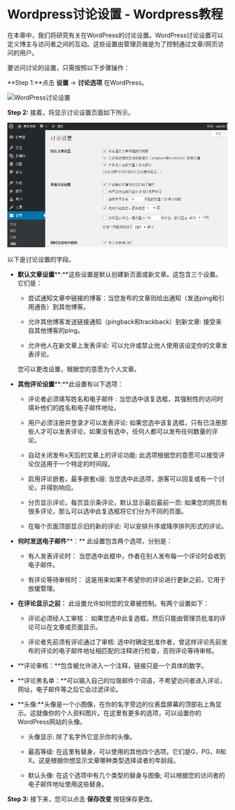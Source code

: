 # Wordpress讨论设置 - Wordpress教程

在本章中，我们将研究有关在WordPress的讨论设置。WordPress讨论设置可以定义博主与访问者之间的互动。这些设置由管理员做是为了控制通过文章/网页访问的用户。

要访问讨论的设置，只需按照以下步骤操作：

**Step 1:**点击 **设置** -&gt; **讨论选项** 在WordPress。

![WordPress讨论设置](../img/1-1510210AR2304.png "WordPress讨论设置")

**Step 2:** 接着，将显示讨论设置页面如下所示。

![](../img/1-1510210F013145.png)

以下是讨论设置的字段。

*   **默认文章设置****:**这些设置是默认创建新页面或新文章。这包含三个设置。 它们是：

    *   尝试通知文章中链接的博客：当您发布的文章则给出通知（发送ping和引用通告）到其他博客。

    *   允许其他博客发送链接通知（pingback和trackback）到新文章: 接受来自其他博客的ping。

    *   允许他人在新文章上发表评论: 可以允许或禁止他人使用该设定你的文章发表评论。

    您可以更改设置，根据您的意愿为个人文章。

*   **其他评论设置****:**此设置有以下选项：

    *   评论者必须填写姓名和电子邮件 : 当您选中该复选框，其强制性的访问时填补他们的姓名和电子邮件地址。

    *   用户必须注册并登录才可以发表评论: 如果您选中该复选框，只有已注册那些人才可以发表评论，如果没有选中，任何人都可以发布任何数量的评论。

    *   自动关闭发布x天后的文章上的评论功能: 此选项根据您的意愿可以接受评论仅适用于一个特定的时间段。

    *   启用评论嵌套，最多嵌套x层: 当您选中此选项，游客可以回复或有一个讨论，并得到响应。

    *   分页显示评论，每页显示条评论，默认显示最后最前一页: 如果您的网页有很多评论，那么可以选中此复选框将它们分为不同的页面。

    *   在每个页面顶部显示旧的新的评论: 可以安排升序或降序排列形式的评论。

*   **何时发送电子邮件****：** 此设置包含两个选项，分别是：

    *   有人发表评论时： 当您选中此框中，作者在别人发布每一个评论时会收到电子邮件。

    *   有评论等待审核时： 这是用来如果不希望你的评论进行更新之前，它用于放缓管理。

*   **在评论显示之前：** 此设置允许如何您的文章被控制。有两个设置如下：

    *   评论必须经人工审核： 如果您选中此复选框，然后只能由管理员批准的评论可以在文章或页面显示。

    *   评论者先前须有评论通过了审核: 选中时确定批准作者，曾这样评论先前发布的评论的电子邮件地址相匹配的注释进行检查，否则评论等待审核。

*   **评论审核：**包含被允许进入一个注释，链接只是一个具体的数字。

*   **评论黑名单：**可以输入自己的垃圾邮件个词语，不希望访问者进入评论，网址，电子邮件等之后它会过滤评论。

*   **头像:**头像是一个小图像，在你的名字旁边的仪表盘屏幕的顶部右上角显示。这就像你的个人资料图片。在这里有更多的选项，可以设置你的WordPress网站的头像。

    *   头像显示: 除了名字外它显示你的头像。

    *   最高等级: 在这里有替身，可以使用的其他四个选项。它们是G，PG，R和X。这是根据你想显示文章哪种类型选择读者的年龄段。

    *   默认头像: 在这个选项中有几个类型的替身与图像; 可以根据您的访问者的电子邮件地址使用这些替身。

**Step 3:** 接下来，您可以点击 **保存改变** 按钮保存更改。

 